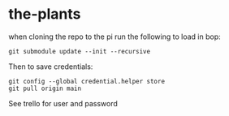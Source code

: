 # the-plants
when cloning the repo to the pi run the following to load in bop:
```
git submodule update --init --recursive
```

Then to save credentials:

```
git config --global credential.helper store
git pull origin main
```

See trello for user and password
